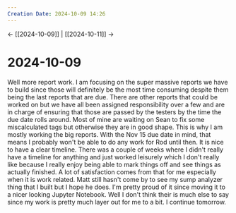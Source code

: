 ```yaml
---
Creation Date: 2024-10-09 14:26
---
```


<- [[2024-10-09]] | [[2024-10-11]]  ->

# 2024-10-09
Well more report work. I am focusing on the super massive reports we have to build since those will definitely be the most time consuming despite them being the last reports that are due. There are other reports that could be worked on but we have all been assigned responsibility over a few and are in charge of ensuring that those are passed by the testers by the time the due date rolls around. Most of mine are waiting on Sean to fix some miscalculated tags but otherwise they are in good shape. This is why I am mostly working the big reports. With the Nov 15 due date in mind, that means I probably won't be able to do any work for Rod until then. It is nice to have a clear timeline. There was a couple of weeks where I didn't really have a timeline for anything and just worked leisurely which I don't really like because I really enjoy being able to mark things off and see things as actually finished. A lot of satisfaction comes from that for me especially when it is work related. Matt still hasn't come by to see my sump analyzer thing that I built but I hope he does. I'm pretty proud of it since moving it to a nicer looking Jupyter Notebook. Well I don't think their is much else to say since my work is pretty much layer out for me to a bit. I continue tomorrow.